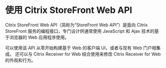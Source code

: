 # 使用 Citrix StoreFront Web API

Citrix StoreFront Web API（简称为“StoreFront Web API”）是面向 Citrix StoreFront 服务的编程接口，专门设计供通常使用 JavaScript 和 Ajax 技术的基于浏览器的 Web 应用程序使用。

可以使用该 API 从零开始构建基于 Web 的客户端 UI，或者与现有 Web 门户相集成。 还可以与 Citrix Receiver for Web 结合使用来修改 Citrix Receiver for Web 的外观和行为。